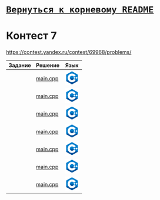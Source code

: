 # [__```Вернуться к корневому README```__](https://github.com/Teru3301/KFU/blob/main/README.md)  
# Контест 7  
https://contest.yandex.ru/contest/69968/problems/

| Задание | Решение | Язык |
| --- | --- | --- |
| [](https://contest.yandex.ru/contest/69968/problems/1/) | [main.cpp](https://github.com/Teru3301/KFU/blob/main/Contests/Contest-2024-10-23/01/main.cpp) | [<img src="https://github.com/Teru3301/KFU/blob/main/img/cpp.png" width="40"/>]() |
| [](https://contest.yandex.ru/contest/69968/problems/2/) | [main.cpp](https://github.com/Teru3301/KFU/blob/main/Contests/Contest-2024-10-23/02/main.cpp) | [<img src="https://github.com/Teru3301/KFU/blob/main/img/cpp.png" width="40"/>]() |
| [](https://contest.yandex.ru/contest/69968/problems/3/) | [main.cpp](https://github.com/Teru3301/KFU/blob/main/Contests/Contest-2024-10-23/03/main.cpp) | [<img src="https://github.com/Teru3301/KFU/blob/main/img/cpp.png" width="40"/>]() |
| [](https://contest.yandex.ru/contest/69968/problems/4/) | [main.cpp](https://github.com/Teru3301/KFU/blob/main/Contests/Contest-2024-10-23/04/main.cpp) | [<img src="https://github.com/Teru3301/KFU/blob/main/img/cpp.png" width="40"/>]() |
| [](https://contest.yandex.ru/contest/69968/problems/5/) | [main.cpp](https://github.com/Teru3301/KFU/blob/main/Contests/Contest-2024-10-23/05/main.cpp) | [<img src="https://github.com/Teru3301/KFU/blob/main/img/cpp.png" width="40"/>]() |
| [](https://contest.yandex.ru/contest/69968/problems/6/) | [main.cpp](https://github.com/Teru3301/KFU/blob/main/Contests/Contest-2024-10-23/06/main.cpp) | [<img src="https://github.com/Teru3301/KFU/blob/main/img/cpp.png" width="40"/>]() |
| [](https://contest.yandex.ru/contest/69968/problems/7/) | [main.cpp](https://github.com/Teru3301/KFU/blob/main/Contests/Contest-2024-10-23/07/main.cpp) | [<img src="https://github.com/Teru3301/KFU/blob/main/img/cpp.png" width="40"/>]() |


